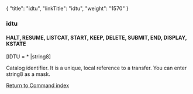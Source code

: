 {
    "title": "idtu",
    "linkTitle": "idtu",
    "weight": "1570"
}<span id="idtu"></span>

### idtu

#### HALT, RESUME, LISTCAT, START, KEEP, DELETE, SUBMIT, END, DISPLAY, KSTATE

\[IDTU = \*
|string8\]

Catalog identifier. It is a unique, local reference to a transfer. You can enter
string8 as a mask.

[Return to Command index](../../)

 
